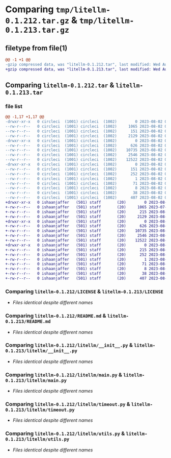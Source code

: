 # Comparing `tmp/litellm-0.1.212.tar.gz` & `tmp/litellm-0.1.213.tar.gz`

## filetype from file(1)

```diff
@@ -1 +1 @@
-gzip compressed data, was "litellm-0.1.212.tar", last modified: Wed Aug  2 03:14:27 2023, max compression
+gzip compressed data, was "litellm-0.1.213.tar", last modified: Wed Aug  2 03:14:59 2023, max compression
```

## Comparing `litellm-0.1.212.tar` & `litellm-0.1.213.tar`

### file list

```diff
@@ -1,17 +1,17 @@
-drwxr-xr-x   0 circleci  (1001) circleci  (1002)        0 2023-08-02 03:14:27.358550 litellm-0.1.212/
--rw-r--r--   0 circleci  (1001) circleci  (1002)     1065 2023-08-02 03:14:14.000000 litellm-0.1.212/LICENSE
--rw-r--r--   0 circleci  (1001) circleci  (1002)      151 2023-08-02 03:14:27.358550 litellm-0.1.212/PKG-INFO
--rw-r--r--   0 circleci  (1001) circleci  (1002)     2129 2023-08-02 03:14:14.000000 litellm-0.1.212/README.md
-drwxr-xr-x   0 circleci  (1001) circleci  (1002)        0 2023-08-02 03:14:27.354550 litellm-0.1.212/litellm/
--rw-r--r--   0 circleci  (1001) circleci  (1002)      626 2023-08-02 03:14:14.000000 litellm-0.1.212/litellm/__init__.py
--rw-r--r--   0 circleci  (1001) circleci  (1002)    10735 2023-08-02 03:14:14.000000 litellm-0.1.212/litellm/main.py
--rw-r--r--   0 circleci  (1001) circleci  (1002)     2546 2023-08-02 03:14:14.000000 litellm-0.1.212/litellm/timeout.py
--rw-r--r--   0 circleci  (1001) circleci  (1002)    12522 2023-08-02 03:14:14.000000 litellm-0.1.212/litellm/utils.py
-drwxr-xr-x   0 circleci  (1001) circleci  (1002)        0 2023-08-02 03:14:27.358550 litellm-0.1.212/litellm.egg-info/
--rw-r--r--   0 circleci  (1001) circleci  (1002)      151 2023-08-02 03:14:27.000000 litellm-0.1.212/litellm.egg-info/PKG-INFO
--rw-r--r--   0 circleci  (1001) circleci  (1002)      252 2023-08-02 03:14:27.000000 litellm-0.1.212/litellm.egg-info/SOURCES.txt
--rw-r--r--   0 circleci  (1001) circleci  (1002)        1 2023-08-02 03:14:27.000000 litellm-0.1.212/litellm.egg-info/dependency_links.txt
--rw-r--r--   0 circleci  (1001) circleci  (1002)       71 2023-08-02 03:14:27.000000 litellm-0.1.212/litellm.egg-info/requires.txt
--rw-r--r--   0 circleci  (1001) circleci  (1002)        8 2023-08-02 03:14:27.000000 litellm-0.1.212/litellm.egg-info/top_level.txt
--rw-r--r--   0 circleci  (1001) circleci  (1002)       38 2023-08-02 03:14:27.358550 litellm-0.1.212/setup.cfg
--rw-r--r--   0 circleci  (1001) circleci  (1002)      407 2023-08-02 03:14:14.000000 litellm-0.1.212/setup.py
+drwxr-xr-x   0 ishaanjaffer   (501) staff       (20)        0 2023-08-02 03:14:59.260458 litellm-0.1.213/
+-rw-r--r--   0 ishaanjaffer   (501) staff       (20)     1065 2023-07-27 00:10:35.000000 litellm-0.1.213/LICENSE
+-rw-r--r--   0 ishaanjaffer   (501) staff       (20)      215 2023-08-02 03:14:59.260364 litellm-0.1.213/PKG-INFO
+-rw-r--r--   0 ishaanjaffer   (501) staff       (20)     2129 2023-08-02 03:09:05.000000 litellm-0.1.213/README.md
+drwxr-xr-x   0 ishaanjaffer   (501) staff       (20)        0 2023-08-02 03:14:59.259564 litellm-0.1.213/litellm/
+-rw-r--r--   0 ishaanjaffer   (501) staff       (20)      626 2023-08-01 22:01:24.000000 litellm-0.1.213/litellm/__init__.py
+-rw-r--r--   0 ishaanjaffer   (501) staff       (20)    10735 2023-08-02 00:06:25.000000 litellm-0.1.213/litellm/main.py
+-rw-r--r--   0 ishaanjaffer   (501) staff       (20)     2546 2023-08-01 22:01:24.000000 litellm-0.1.213/litellm/timeout.py
+-rw-r--r--   0 ishaanjaffer   (501) staff       (20)    12522 2023-08-01 22:01:24.000000 litellm-0.1.213/litellm/utils.py
+drwxr-xr-x   0 ishaanjaffer   (501) staff       (20)        0 2023-08-02 03:14:59.260197 litellm-0.1.213/litellm.egg-info/
+-rw-r--r--   0 ishaanjaffer   (501) staff       (20)      215 2023-08-02 03:14:59.000000 litellm-0.1.213/litellm.egg-info/PKG-INFO
+-rw-r--r--   0 ishaanjaffer   (501) staff       (20)      252 2023-08-02 03:14:59.000000 litellm-0.1.213/litellm.egg-info/SOURCES.txt
+-rw-r--r--   0 ishaanjaffer   (501) staff       (20)        1 2023-08-02 03:14:59.000000 litellm-0.1.213/litellm.egg-info/dependency_links.txt
+-rw-r--r--   0 ishaanjaffer   (501) staff       (20)       71 2023-08-02 03:14:59.000000 litellm-0.1.213/litellm.egg-info/requires.txt
+-rw-r--r--   0 ishaanjaffer   (501) staff       (20)        8 2023-08-02 03:14:59.000000 litellm-0.1.213/litellm.egg-info/top_level.txt
+-rw-r--r--   0 ishaanjaffer   (501) staff       (20)       38 2023-08-02 03:14:59.260492 litellm-0.1.213/setup.cfg
+-rw-r--r--   0 ishaanjaffer   (501) staff       (20)      407 2023-08-02 03:14:16.000000 litellm-0.1.213/setup.py
```

### Comparing `litellm-0.1.212/LICENSE` & `litellm-0.1.213/LICENSE`

 * *Files identical despite different names*

### Comparing `litellm-0.1.212/README.md` & `litellm-0.1.213/README.md`

 * *Files identical despite different names*

### Comparing `litellm-0.1.212/litellm/__init__.py` & `litellm-0.1.213/litellm/__init__.py`

 * *Files identical despite different names*

### Comparing `litellm-0.1.212/litellm/main.py` & `litellm-0.1.213/litellm/main.py`

 * *Files identical despite different names*

### Comparing `litellm-0.1.212/litellm/timeout.py` & `litellm-0.1.213/litellm/timeout.py`

 * *Files identical despite different names*

### Comparing `litellm-0.1.212/litellm/utils.py` & `litellm-0.1.213/litellm/utils.py`

 * *Files identical despite different names*

